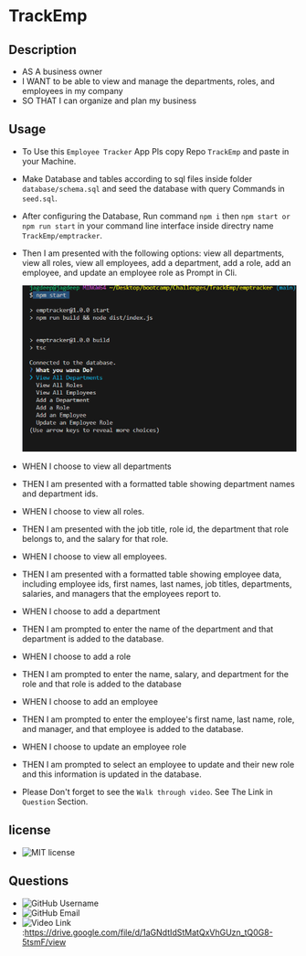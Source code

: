 # TrackEmp
## Description
- AS A business owner
- I WANT to be able to view and manage the departments, roles, and employees in my company
- SO THAT I can organize and plan my business
## Usage
- To Use this `Employee Tracker` App Pls copy Repo `TrackEmp` and paste in your Machine.
- Make Database and tables according to sql files inside folder `database/schema.sql` and seed the database with query Commands in `seed.sql`.
- After configuring the Database, Run command `npm i` then  `npm start or npm run start` in your command line interface inside directry name `TrackEmp/emptracker`.
- Then I am presented with the following options: view all departments, view all roles, view all employees, add a department, add a role, add an employee, and update an employee role as Prompt in Cli.
     
     ![CliScreenshot](assets/images/CliScreenshot.png)
    
- WHEN I choose to view all departments
- THEN I am presented with a formatted table showing department names and department ids.
- WHEN I choose to view all roles.
- THEN I am presented with the job title, role id, the department that role belongs to, and the salary for that role.
- WHEN I choose to view all employees.
- THEN I am presented with a formatted table showing employee data, including employee ids, first names, last names, job titles, departments, salaries, and managers that the employees report to.
- WHEN I choose to add a department
- THEN I am prompted to enter the name of the department and that department is added to the database.
- WHEN I choose to add a role
- THEN I am prompted to enter the name, salary, and department for the role and that role is added to the database
- WHEN I choose to add an employee
- THEN I am prompted to enter the employee's first name, last name, role, and manager, and that employee is added to the database.
- WHEN I choose to update an employee role
- THEN I am prompted to select an employee to update and their new role and this information is updated in the database.
- Please Don't forget to see the `Walk through video`. See The Link in `Question` Section.
## license 
- ![MIT license](https://img.shields.io/badge/license-MIT-blue.svg)
## Questions 
- ![GitHub Username](https://img.shields.io/badge/GitHub_Username_:-@Jaggz-green)
- ![GitHub Email](https://img.shields.io/badge/Email_:-js.dohil@gmail.com-yellow)
- ![Video Link](https://img.shields.io/badge/Video_Link_:-8A2BE2):https://drive.google.com/file/d/1aGNdtIdStMatQxVhGUzn_tQ0G8-5tsmF/view


